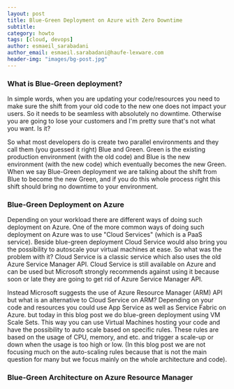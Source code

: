 ```yaml
---
layout: post
title: Blue-Green Deployment on Azure with Zero Downtime
subtitle:
category: howto
tags: [cloud, devops]
author: esmaeil_sarabadani
author_email: esmaeil.sarabadani@haufe-lexware.com
header-img: "images/bg-post.jpg"
---
```


### What is Blue-Green deployment?
In simple words, when you are updating your code/resources you need to make sure the shift from your old code to the new one does not impact your users. So it needs to be seamless with absolutely no downtime. Otherwise you are going to lose your customers and I'm pretty sure that's not what you want. Is it? 

So what most developers do is create two parallel environments and they call them (you guessed it right) Blue and Green. Green is the existing production environment (with the old code) and Blue is the new environment (with the new code) which eventually becomes the new Green. When we say Blue-Green deployment we are talking about the shift from Blue to become the new Green, and if you do this whole process right this shift should bring no downtime to your environment. 

### Blue-Green Deployment on Azure
Depending on your workload there are different ways of doing such deployment on Azure. One of the more common ways of doing such deployment on Azure was to use "Cloud Services" (which is a PaaS service). Beside blue-green deployment Cloud Service would also bring you the possibility to autoscale your virtual machines at ease. So what was the problem with it? Cloud Service is a classic service which also uses the old Azure Service Manager API. Cloud Service is still available on Azure and can be used but Microsoft strongly recommends against using it because soon or late they are going to get rid of Azure Service Manager API. 

Instead Microsoft suggests the use of Azure Resource Manager (ARM) API but what is an alternative to Cloud Service on ARM? Depending on your code and resources you could use App Service as well as Service Fabric on Azure. but today in this blog post we do blue-green deployment using VM Scale Sets. This way you can use Virtual Machines hosting your code and have the possibility to auto scale based on specific rules. These rules are based on the usage of CPU, memory, and etc. and trigger a scale-up or down when the usage is too high or low. (In this blog post we are not focusing much on the auto-scaling rules because that is not the main question for many but we focus mainly on the whole architecture and code).

### Blue-Green Architecture on Azure Resource Manager


